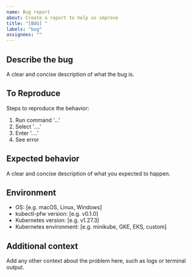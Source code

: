 ```yaml
---
name: Bug report
about: Create a report to help us improve
title: "[BUG] "
labels: "bug"
assignees: ""
---
```


## Describe the bug

A clear and concise description of what the bug is.

## To Reproduce

Steps to reproduce the behavior:

1. Run command '...'
2. Select '....'
3. Enter '....'
4. See error

## Expected behavior

A clear and concise description of what you expected to happen.

## Environment

- OS: [e.g. macOS, Linux, Windows]
- kubectl-pfw version: [e.g. v0.1.0]
- Kubernetes version: [e.g. v1.27.3]
- Kubernetes environment: [e.g. minikube, GKE, EKS, custom]

## Additional context

Add any other context about the problem here, such as logs or terminal output.
